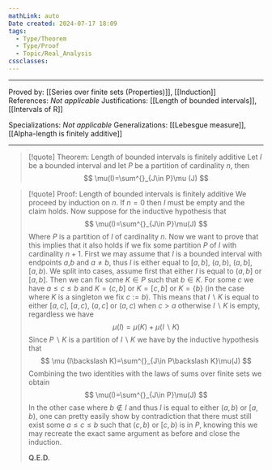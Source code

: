 ```yaml
---
mathLink: auto
Date created: 2024-07-17 18:09
tags:
  - Type/Theorem
  - Type/Proof
  - Topic/Real_Analysis
cssclasses:
---
```


---

Proved by: [[Series over finite sets (Properties)]], [[Induction]]
References: _Not applicable_
Justifications: [[Length of bounded intervals]], [[Intervals of R]]

Specializations: _Not applicable_
Generalizations: [[Lebesgue measure]], [[Alpha-length is finitely additive]]

---

> [!quote] Theorem: Length of bounded intervals is finitely additive
> Let $I$ be a bounded interval and let $P$ be a partition of cardinality $n$, then $$ \mu(I)=\sum^{}_{J\in  P}\mu (J) $$

>[!quote] Proof: Length of bounded intervals is finitely additive
>We proceed by induction on $n$. If $n=0$ then $I$ must be empty and the claim holds. Now suppose for the inductive hypothesis that $$ \mu(I)=\sum^{}_{J\in P}\mu(J) $$Where $P$ is a partition of $I$ of cardinality $n$. Now we want to prove that this implies that it also holds if we fix some partition $P$ of $I$ with cardinality $n+1$. First we may assume that $I$ is a bounded interval with endpoints $a$,$b$ and $a\neq b$, thus $I$ is either equal to $[a,b]$, $(a,b)$, $(a,b]$, $[a,b)$. We split into cases, assume first that either $I$ is equal to $(a,b]$ or $[a,b]$. Then we can fix some $K\in P$ such that $b\in K$. For some $c$ we have $a\leq c\leq b$ and $K=(c,b]$ or $K=[c,b]$ or $K=\{ b \}$ (in the case where $K$ is a singleton we fix $c:=b$). This means that $I\backslash K$ is equal to either $[a,c]$, $[a,c)$, $(a,c]$ or $(a,c)$ when $c>a$ otherwise $I\backslash K$ is empty, regardless we have $$ \mu(I)=\mu(K)+\mu(I\backslash K) $$Since $P\backslash K$ is a partition of $I\backslash K$ we have by the inductive hypothesis that $$ \mu (I\backslash K)=\sum^{}_{J\in P\backslash K}\mu(J) $$Combining the two identities with the laws of sums over finite sets we obtain $$ \mu(I)=\sum^{}_{J\in P}\mu(J) $$In the other case where $b\not\in I$ and thus $I$ is equal to either $(a,b)$ or $[a,b)$, one can pretty easily show by contradiction that there must still exist some $a\leq c\leq b$ such that $(c,b)$ or $[c,b)$ is in $P$, knowing this we may recreate the exact same argument as before and close the induction.
>
>**Q.E.D.**

